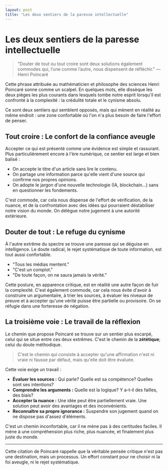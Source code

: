 ```yaml
---
layout: post
title: "Les deux sentiers de la paresse intellectuelle"
---
```


# Les deux sentiers de la paresse intellectuelle

> "Douter de tout ou tout croire sont deux solutions également commodes qui, l’une comme l’autre, nous dispensent de réfléchir."
> — Henri Poincaré

Cette phrase attribuée au mathématicien et philosophe des sciences Henri Poincaré sonne comme un scalpel. En quelques mots, elle dissèque les deux pièges les plus courants dans lesquels tombe notre esprit lorsqu'il est confronté à la complexité : la crédulité totale et le cynisme absolu.

Ce sont deux sentiers qui semblent opposés, mais qui mènent en réalité au même endroit : une zone confortable où l'on n'a plus besoin de faire l'effort de penser.

## Tout croire : Le confort de la confiance aveugle

Accepter ce qui est présenté comme une évidence est simple et rassurant. Plus particulièrement encore à l'ère numérique, ce sentier est large et bien balisé :

*   On accepte le titre d'un article sans lire le contenu.
*   On partage une information parce qu'elle vient d'une source qui confirme nos propres opinions.
*   On adopte le jargon d'une nouvelle technologie (IA, blockchain...) sans en questionner les fondements.

C'est commode, car cela nous dispense de l'effort de vérification, de la nuance, et de la confrontation avec des idées qui pourraient déstabiliser notre vision du monde. On délègue notre jugement à une autorité extérieure.

## Douter de tout : Le refuge du cynisme

À l'autre extrême du spectre se trouve une paresse qui se déguise en intelligence. Le doute radical, le rejet systématique de toute information, est tout aussi confortable.

*   "Tous les médias mentent."
*   "C'est un complot."
*   "De toute façon, on ne saura jamais la vérité."

Cette posture, en apparence critique, est en réalité une autre façon de fuir la complexité. C'est également commode, car cela nous évite d'avoir à construire un argumentaire, à trier les sources, à évaluer les niveaux de preuve et à accepter qu'une vérité puisse être partielle ou provisoire. On se réfugie dans une forteresse de négation.

## La troisième voie : Le travail de la réflexion

Le chemin que propose Poincaré se trouve sur un sentier plus escarpé, celui qui se situe entre ces deux extrêmes. C'est le chemin de la **zététique**; celui du doute méthodique.

> C'est le chemin qui consiste à accepter qu'une affirmation n'est ni vraie ni fausse par défaut, mais qu'elle doit être évaluée.

Cette voie exige un travail :
*   **Évaluer les sources :** Qui parle? Quelle est sa compétence? Quelles sont ses intentions?
*   **Comprendre les arguments :** Quelle est la logique? Y a-t-il des failles, des biais?
*   **Accepter la nuance :** Une idée peut être partiellement vraie. Une solution peut avoir des avantages et des inconvénients.
*   **Reconnaître sa propre ignorance :** Suspendre son jugement quand on ne dispose pas d'assez d'éléments.

C'est un chemin inconfortable, car il ne mène pas à des certitudes faciles. Il mène à une compréhension plus riche, plus nuancée, et finalement plus juste du monde.

---

Cette citation de Poincaré rappelle que la véritable pensée critique n'est pas une destination, mais un processus. Un effort constant pour ne choisir ni la foi aveugle, ni le rejet systématique.
